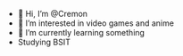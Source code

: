 - 👋 Hi, I’m @Cremon
- 👀 I’m interested in video games and anime
- 🌱 I’m currently learning something
- Studying BSIT 

<!---
Cremon2/Cremon2 is a ✨ special ✨ repository because its `README.md` (this file) appears on your GitHub profile.
You can click the Preview link to take a look at your changes.
--->
